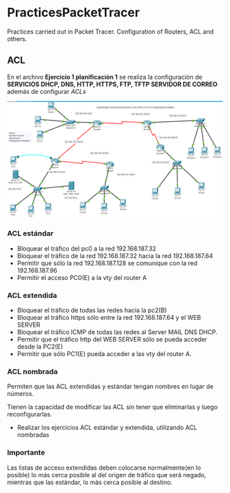# PracticesPacketTracer
Practices carried out in Packet Tracer. Configuration of Routers, ACL and others.
 ## ACL
 En el archivo **Ejercicio 1 planificación 1** se realiza la configuración de **SERVICIOS DHCP, DNS, HTTP, HTTPS, FTP, TFTP SERVIDOR DE CORREO** además de configurar _ACLs_

![Topología de red base para aplicar ACLs][img1]
 ### ACL estándar
- Bloquear el tráfico del pc0 a la red 192.168.187.32
- Bloquear el tráfico de la red 192.168.187.32 hacia la red 192.168.187.64
- Permitir que sólo la red 192.168.187.128 se comunique con la red 192.168.187.96
- Permitir el acceso PC0(E) a la vty del router A 

### ACL extendida
- Bloquear el tráfico de todas las redes hacia la pc2(B)
- Bloquear el tráfico https sólo entre la red 192.168.187.64 y el WEB SERVER
- Bloquear el tráfico ICMP de todas las redes al Server MAIL DNS DHCP.
- Permitir que el tráfico http del WEB SERVER sólo se pueda acceder desde la PC2(E)
- Permitir que sólo PC1(E) pueda acceder a las vty del router A.

### ACL nombrada
Permiten que las ACL extendidas y estándar
tengan nombres en lugar de números.

Tienen la capacidad de modificar las ACL sin tener que eliminarlas y luego reconfigurarlas.
- Realizar los ejercicios ACL estándar y extendida, utilizando ACL nombradas

### Importante
<p style=”text-align: justify;”>Las listas de acceso extendidas deben
colocarse normalmente(en lo posible) lo más cerca posible al del origen de tráfico que será negado, mientras que las estándar, lo más cerca posible al destino.</p>

[img1]: https://github.com/AniiEncalada/PracticesPacketTracer/blob/main/Topolog%C3%ADa.png "Topología de red para ACLs"